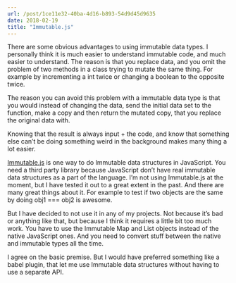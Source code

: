 ```yaml
---
url: /post/1ce11e32-40ba-4d16-b893-54d9d45d9635
date: 2018-02-19
title: "Immutable.js"
---
```


There are some obvious advantages to using immutable data types. I personally think it is much easier to understand immutable code, and much easier to understand. The reason is that you replace data, and you omit the problem of two methods in a class trying to mutate the same thing. For example by incrementing a int twice or changing a boolean to the opposite twice.



The reason you can avoid this problem with a immutable data type is that you would instead of changing the data, send the initial data set to the function, make a copy and then return the mutated copy, that you replace the original data with.



Knowing that the result is always input + the code, and know that something else can&#8217;t be doing something weird in the background makes many thing a lot easier.



[Immutable.js][1] is one way to do Immutable data structures in JavaScript. You need a third party library because JavaScript don&#8217;t have real immutable data structures as a part of the language. I&#8217;m not using Immutable.js at the moment, but I have tested it out to a great extent in the past. And there are many great things about it. For example to test if two objects are the same by doing obj1 === obj2 is awesome.



But I have decided to not use it in any of my projects. Not because it&#8217;s bad or anything like that, but because I think it requires a little bit too much work. You have to use the Immutable Map and List objects instead of the native JavaScript ones. And you need to convert stuff between the native and immutable types all the time.



I agree on the basic premise. But I would have preferred something like a babel plugin, that let me use Immutable data structures without having to use a separate API.



 [1]: https://facebook.github.io/immutable-js/